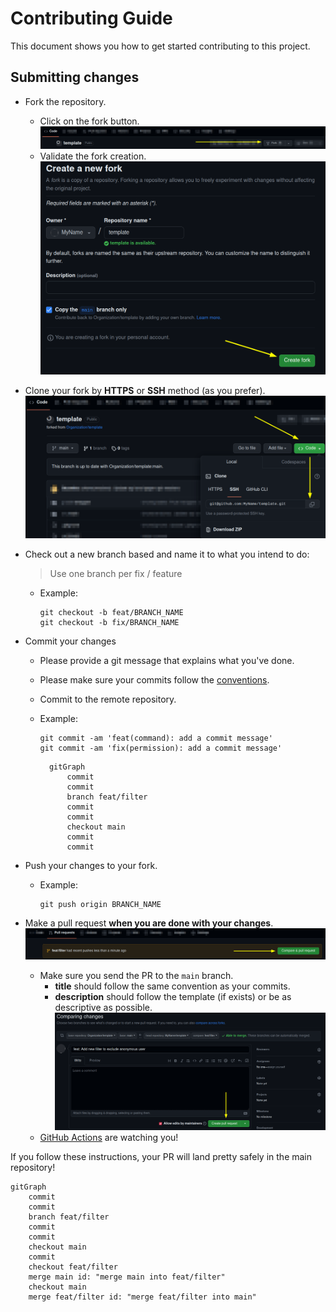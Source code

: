 # Contributing Guide

This document shows you how to get started contributing to this project.

## Submitting changes

- Fork the repository.
    - Click on the fork button. ![](./docs/images/code_fork_button.png)
    - Validate the fork creation. ![](./docs/images/create_fork_button.png)
- Clone your fork by **HTTPS** or **SSH** method (as you prefer). ![](./docs/images/fork_clone_button.png)
- Check out a new branch based and name it to what you intend to do:
  > Use one branch per fix / feature
    - Example:
      ```shell
      git checkout -b feat/BRANCH_NAME
      git checkout -b fix/BRANCH_NAME
      ```
- Commit your changes
    - Please provide a git message that explains what you've done.
    - Please make sure your commits follow the [conventions](https://www.conventionalcommits.org/).
    - Commit to the remote repository.
    - Example:
      ```shell
      git commit -am 'feat(command): add a commit message'
      git commit -am 'fix(permission): add a commit message'
      ```

      ```mermaid
        gitGraph
            commit
            commit
            branch feat/filter
            commit
            commit
            checkout main
            commit
            commit
      ```

- Push your changes to your fork.
    - Example:
      ```shell
      git push origin BRANCH_NAME
      ```

- Make a pull request **when you are done with your changes**. ![](./docs/images/fork_create_pull_request.png)
    - Make sure you send the PR to the `main` branch.
        - **title** should follow the same convention as your commits.
        - **description** should follow the template (if exists) or be as descriptive as
          possible. ![](./docs/images/fork_create_pull_request_validation.png)
    - [GitHub Actions](https://docs.github.com/en/actions) are watching you!

If you follow these instructions, your PR will land pretty safely in the main repository!

```mermaid
gitGraph
    commit
    commit
    branch feat/filter
    commit
    commit
    checkout main
    commit
    checkout feat/filter
    merge main id: "merge main into feat/filter"
    checkout main
    merge feat/filter id: "merge feat/filter into main"
```
